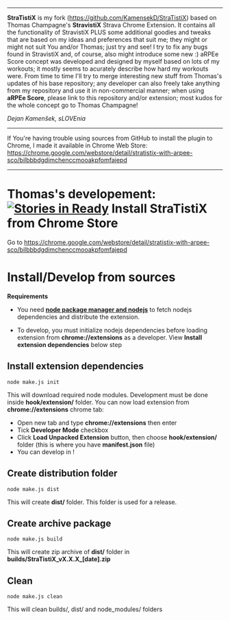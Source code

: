 ***************************************************************************************************************************
__StraTistiX__  is my fork (https://github.com/KamensekD/StraTistiX) based on Thomas Champagne's __StravistiX__ Strava Chrome Extension.
It contains all the functionality of StravistiX PLUS some additional goodies and tweaks that are based on my ideas and preferences that suit me; they might or might not suit You and/or Thomas; just try and see! I try to fix any bugs found in StravistiX and, of course, also might introduce some new :)
aRPEe Score concept was developed and designed by myself based on lots of my workouts; it mostly seems to acurately describe how hard my workouts were.
From time to time I'll try to merge interesting new stuff from Thomas's updates of his base repository; any developer can also freely take anything from my repository and use it in non-commercial manner; when using __aRPEe Score__, please link to this repository and/or extension; most kudos for the whole concept go to Thomas Champagne!

_Dejan Kamenšek, sLOVEnia_
***************************************************************************************************************************
If You're having trouble using sources from GitHub to install the plugin to Chrome, I made it available in Chrome Web Store:
https://chrome.google.com/webstore/detail/stratistix-with-arpee-sco/bilbbbdgdimchenccmooakpfomfajepd
***************************************************************************************************************************


Thomas's developement: [![Stories in Ready](https://badge.waffle.io/thomaschampagne/stravistix.png?label=ready&title=Ready)](http://waffle.io/thomaschampagne/stravistix)
Install StraTistiX from Chrome Store
==========
Go to https://chrome.google.com/webstore/detail/stratistix-with-arpee-sco/bilbbbdgdimchenccmooakpfomfajepd

Install/Develop from sources
==========
**Requirements**
* You need [**node package manager and nodejs**](http://nodejs.org/) to fetch nodejs dependencies and distribute the extension.

* To develop, you must initialize nodejs dependencies before loading extension from **chrome://extensions** as a developer. View **Install extension dependencies** below step

## Install extension dependencies
```
node make.js init
```
This will download required node modules. Development must be done inside **hook/extension/** folder.
You can now load extension from **chrome://extensions** chrome tab:

* Open new tab and type **chrome://extensions** then enter
* Tick **Developer Mode** checkbox
* Click **Load Unpacked Extension** button, then choose **hook/extension/** folder (this is where you have **manifest.json** file)
* You can develop in !

## Create distribution folder 
```
node make.js dist
```
This will create **dist/** folder. This folder is used for a release.

## Create archive package 
```
node make.js build
```
This will create zip archive of **dist/** folder in **builds/StraTistiX\_vX.X.X\_[date].zip**

## Clean 
```
node make.js clean
```
This will clean builds/, dist/ and node_modules/ folders
